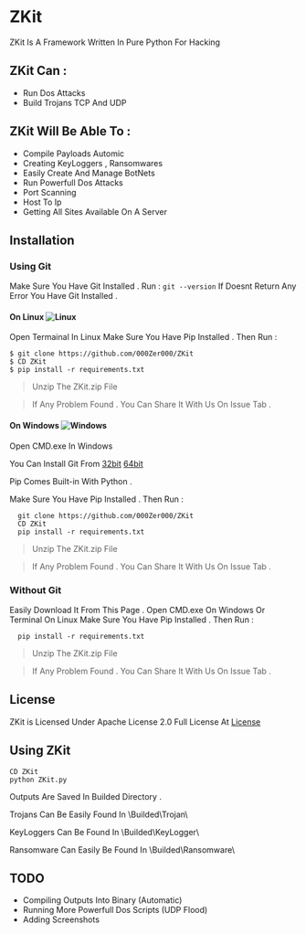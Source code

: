 # ZKit

ZKit Is A Framework Written In Pure Python For Hacking

## ZKit Can : 
   - Run Dos Attacks
   - Build Trojans TCP And UDP
   
## ZKit Will Be Able To :
   - Compile Payloads Automic
   - Creating KeyLoggers , Ransomwares 
   - Easily Create And Manage BotNets
   - Run Powerfull Dos Attacks
   - Port Scanning 
   - Host To Ip 
   - Getting All Sites Available On A Server
   
     
 
## Installation

### Using Git 
   Make Sure You Have Git Installed . 
   Run :
      ```
      git --version
      ```
   If Doesnt Return Any Error You Have Git Installed .
   
#### On Linux ![Linux](http://icons.iconarchive.com/icons/dakirby309/simply-styled/32/OS-Linux-icon.png)
   Open Termainal In Linux
   Make Sure You Have Pip Installed . Then Run : 
    
    $ git clone https://github.com/000Zer000/ZKit
    $ CD ZKit
    $ pip install -r requirements.txt
    
>Unzip The ZKit.zip File

>If Any Problem Found . You Can Share It With Us On Issue Tab .
  
#### On Windows ![Windows](http://icons.iconarchive.com/icons/yootheme/social-bookmark/32/social-windows-button-icon.png)
   Open CMD.exe In Windows 
   
   You Can Install Git From [32bit](https://github.com/git-for-windows/git/releases/download/v2.26.2.windows.1/Git-2.26.2-32-bit.exe)  [64bit](https://github.com/git-for-windows/git/releases/download/v2.26.2.windows.1/Git-2.26.2-64-bit.exe)
   
   Pip Comes Built-in With Python .
   
   Make Sure You Have Pip Installed . Then Run :
   
      git clone https://github.com/000Zer000/ZKit
      CD ZKit
      pip install -r requirements.txt
      
  >Unzip The ZKit.zip File
  
  >If Any Problem Found . You Can Share It With Us On Issue Tab .
  

### Without Git

  Easily Download It From This Page .
  Open CMD.exe On Windows Or Terminal On Linux
  Make Sure You Have Pip Installed . Then Run : 
       
      pip install -r requirements.txt
      
  >Unzip The ZKit.zip File
  
  >If Any Problem Found . You Can Share It With Us On Issue Tab .
    
## License 
   ZKit is Licensed Under Apache License 2.0 Full License At [License](https://github.com/000Zer000/ZKit/blob/master/LICENSE)

## Using ZKit 

   ```
   CD ZKit 
   python ZKit.py
   ```
Outputs Are Saved In Builded Directory .

Trojans Can Be Easily Found In \Builded\Trojan\

KeyLoggers Can Be Found In \Builded\KeyLogger\

Ransomware Can Easily Be Found In \Builded\Ransomware\
 

## TODO

  - Compiling Outputs Into Binary (Automatic)
  - Running More Powerfull Dos Scripts (UDP Flood)
  - Adding Screenshots
    
